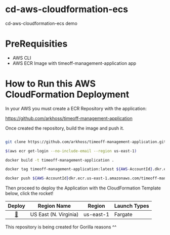 # cd-aws-cloudformation-ecs
cd-aws-cloudformation-ecs demo

# PreRequisities

- AWS CLI
- AWS ECR Image with timeoff-management-application app

# How to Run this AWS CloudFormation Deployment

In your AWS you must create a ECR Repository with the application:

https://github.com/arkhoss/timeoff-management-application

Once created the repository, build the image and push it.

```bash

git clone https://github.com/arkhoss/timeoff-management-application.git && cd timeoff-management-application

$(aws ecr get-login --no-include-email --region us-east-1)

docker build -t timeoff-management-application .

docker tag timeoff-management-application:latest ${AWS-AccountId}.dkr.ecr.us-east-1.amazonaws.com/timeoff-management-application:latest

docker push ${AWS-AccountId}dkr.ecr.us-east-1.amazonaws.com/timeoff-management-application:latest
```

Then proceed to deploy the Application with the CloudFormation Template below, click the rocket!

Deploy | Region Name | Region | Launch Types
:---: | ------------ | ------------- | -------------
[🚀][us-east-1] | US East (N. Virginia) | us-east-1 | Fargate

[us-east-1]: https://console.aws.amazon.com/cloudformation/home?region=us-east-1#/stacks/create/review?stackName=ECS-ContinuousDeployment&templateURL=https://s3.amazonaws.com/cd-aws-cloudformation-ecs/cd-aws-cloudformation-ecs.yml&param_LaunchType=Fargate

This repository is being created for Gorilla reasons ^^
